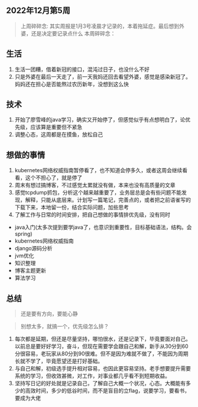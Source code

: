 ## 2022年12月第5周

> 上周碎碎念: 其实周报是1月3号凌晨才记录的，本着拖延症。最后想到外婆，还是决定要记录点什么
> 本周碎碎念：


## 生活
1. 生活一团糟，借着新冠的接口，混沌过日子，也没什么不好
2. 只是外婆在最后一天走了，前一天我妈还回去看望外婆，感觉是感染新冠了。妈妈还在担心是否能熬过农历新年，没想到这么快



## 技术
1. 开始了廖雪峰的java学习，确实又开始停了，但感觉似乎有点想明白了，论优先级，应该算是重要但不紧急
2. 调整心态，这周都是在摸鱼，放松自己

## 想做的事情
1. kubernetes网络权威指南暂停看了，也不知道会停多久，或者这周会继续看看，这个不担心了，就是停了
2. 周末有想过搞博客，不过感觉太累就没有做，本来也没有高质量的文章
3. 感觉tcpdump抓包，分析这个越来越重要了，业务层总是会有些问题不能发现，解释，只能从底层来。计划写一篇笔记，完善点的，或者把之前语雀写的下载下来，本地留一份，结合实际问题，加些思考
4. 了解工作与日常的时间安排，把自己想做的事情排优先级，没有同时

- java入门(太多次提到要学java了，也意识到重要性，目标基础语法，结构。会spring)
- kubernetes网络权威指南
- django源码分析
- jvm优化
- 知识整理
- 博客主题更新
- 算法学习


## 总结
> 还是要有方向，要能心静

> 别想太多，就搞一个，优先级怎么排？
1. 每次都是延期，但还是尽量坚持，哪怕很水，还是记录下，毕竟要面对自己。以前总是要好好学习，奋斗，但现在需要学会跟自己和解，新手从30分到60分很容易，老玩家从80分到90很难。但不是因为难就不做了，不能因为周期长就不学了，毕竟愿望还是打好基础。
2. 与自己和解，初级选手提升相对容易，也因此更容易坚持。老手想要提升需要系统的学习，但收效甚微，对工作，对事业都几乎看不到短期收益。
3. 坚持写日记的好处就是记录自己，了解自己大概一个状况，心态。大概能有多少的高效时间，多少的低谷时间，而不是盲目的立flag，说要学习，要看书，要成为大佬